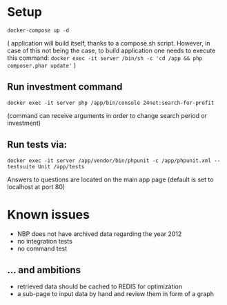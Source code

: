 Setup
====
`docker-compose up -d`

(
application will build itself, thanks to a compose.sh script. However, in case of this not being the case, to build application one needs to execute this command:
`docker exec -it server /bin/sh -c 'cd /app && php composer.phar update'`
)

Run investment command
-
`docker exec -it server php /app/bin/console 24net:search-for-profit`

(command can receive arguments in order to change search period or investment)

Run tests via:
-
`docker exec -it server /app/vendor/bin/phpunit -c /app/phpunit.xml --testsuite Unit /app/tests`

Answers to questions are located on the main app page (default is set to localhost at port 80)


Known issues
====
 - NBP does not have archived data regarding the year 2012
 - no integration tests
 - no command test
 
  ... and ambitions
 -
 - retrieved data should be cached to REDIS for optimization
 - a sub-page to input data by hand and review them in form of a graph
